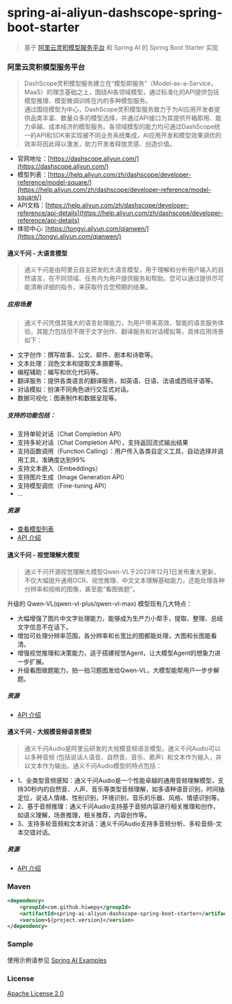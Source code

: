 # spring-ai-aliyun-dashscope-spring-boot-starter

> 基于 [阿里云灵积模型服务平台](https://dashscope.aliyun.com/) 和 Spring AI 的 Spring Boot Starter 实现

### 阿里云灵积模型服务平台

> DashScope灵积模型服务建立在“模型即服务”（Model-as-a-Service，MaaS）的理念基础之上，围绕AI各领域模型，通过标准化的API提供包括模型推理、模型微调训练在内的多种模型服务。
</br> 通过围绕模型为中心，DashScope灵积模型服务致力于为AI应用开发者提供品类丰富、数量众多的模型选择，并通过API接口为其提供开箱即用、能力卓越、成本经济的模型服务。各领域模型的能力均可通过DashScope统一的API和SDK来实现被不同业务系统集成，AI应用开发和模型效果调优的效率将因此得以激发，助力开发者释放灵感、创造价值。

- 官网地址：[https://dashscope.aliyun.com/](https://dashscope.aliyun.com/)
- 模型列表：[https://help.aliyun.com/zh/dashscope/developer-reference/model-square/](https://help.aliyun.com/zh/dashscope/developer-reference/model-square/)
- API文档：[https://help.aliyun.com/zh/dashscope/developer-reference/api-details](https://help.aliyun.com/zh/dashscope/developer-reference/api-details)
- 体验中心: [https://tongyi.aliyun.com/qianwen/](https://tongyi.aliyun.com/qianwen/)

#### 通义千问 - 大语言模型

> 通义千问是由阿里云自主研发的大语言模型，用于理解和分析用户输入的自然语言，在不同领域、任务内为用户提供服务和帮助。您可以通过提供尽可能清晰详细的指令，来获取符合您预期的结果。

##### 应用场景

> 通义千问凭借其强大的语言处理能力，为用户带来高效、智能的语言服务体验，其能力包括但不限于文字创作、翻译服务和对话模拟等，具体应用场景如下：

- 文字创作：撰写故事、公文、邮件、剧本和诗歌等。
- 文本处理：润色文本和提取文本摘要等。
- 编程辅助：编写和优化代码等。
- 翻译服务：提供各类语言的翻译服务，如英语、日语、法语或西班牙语等。
- 对话模拟：扮演不同角色进行交互式对话。
- 数据可视化：图表制作和数据呈现等。

##### 支持的功能包括：

- 支持单轮对话（Chat Completion API）
- 支持多轮对话（Chat Completion API），支持返回流式输出结果
- 支持函数调用（Function Calling）：用户传入各类自定义工具，自动选择并调用工具，准确度达到99%
- 支持文本嵌入（Embeddings）
- 支持图片生成（Image Generation API）
- 支持模型调优（Fine-tuning API）
- ...

##### 资源

- [查看模型列表](https://help.aliyun.com/zh/dashscope/developer-reference/model-square/?spm=a2c4g.11186623.0.0.18f21418x9E1bJ)
- [API 介绍](https://help.aliyun.com/zh/dashscope/developer-reference/api-details?spm=a2c4g.11186623.0.0.587fe0f6sxPru7)

#### 通义千问 - 视觉理解大模型

> 通义千问开源视觉理解大模型Qwen-VL于2023年12月1日发布重大更新，不仅大幅提升通用OCR、视觉推理、中文文本理解基础能力，还能处理各种分辨率和规格的图像，甚至能“看图做题”。

升级的 Qwen-VL(qwen-vl-plus/qwen-vl-max) 模型现有几大特点：

- 大幅增强了图片中文字处理能力，能够成为生产力小帮手，提取、整理、总结文字信息不在话下。
- 增加可处理分辨率范围，各分辨率和长宽比的图都能处理，大图和长图能看清。
- 增强视觉推理和决策能力，适于搭建视觉Agent，让大模型Agent的想象力进一步扩展。
- 升级看图做题能力，拍一拍习题图发给Qwen-VL，大模型能帮用户一步步解题。

##### 资源

- [API 介绍](https://help.aliyun.com/zh/dashscope/developer-reference/tongyi-qianwen-vl-plus-api)

#### 通义千问 - 大规模音频语言模型

> 通义千问Audio是阿里云研发的大规模音频语言模型。通义千问Audio可以以多种音频 (包括说话人语音、自然音、音乐、歌声）和文本作为输入，并以文本作为输出。通义千问Audio模型的特点包括：

- 1、全类型音频感知：通义千问Audio是一个性能卓越的通用音频理解模型，支持30秒内的自然音、人声、音乐等类型音频理解，如多语种语音识别，时间抽定位，说话人情绪、性别识别，环境识别，音乐的乐器、风格、情感识别等。
- 2、基于音频推理：通义千问Audio支持基于音频内容进行相关推理和创作，如语义理解，场景推理，相关推荐，内容创作等。
- 3、支持多轮音频和文本对话：通义千问Audio支持多音频分析、多轮音频-文本交错对话。

##### 资源

- [API 介绍](https://help.aliyun.com/zh/dashscope/developer-reference/qwen-audio-api)

### Maven

``` xml
<dependency>
	<groupId>com.github.hiwepy</groupId>
	<artifactId>spring-ai-aliyun-dashscope-spring-boot-starter</artifactId>
	<version>${project.version}</version>
</dependency>
```


### Sample

使用示例请参见 [Spring AI Examples](https://github.com/TeachingAI/spring-ai-examples)

### License

[Apache License 2.0](LICENSE)
